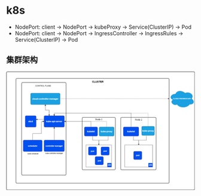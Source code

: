 # k8s

- NodePort: client -> NodePort -> kubeProxy -> Service(ClusterIP) -> Pod
- NodePort: client -> NodePort ->  IngressController -> IngressRules -> Service(ClusterIP) -> Pod

## 集群架构
![cluster.png](cluster.png)